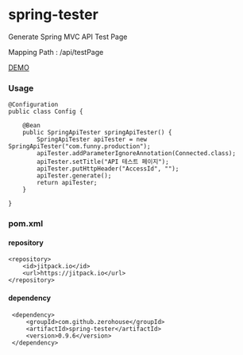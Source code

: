 # spring-tester

    
    


Generate Spring MVC API Test Page

Mapping Path : /api/testPage

[DEMO](https://rawgit.com/zerohouse/spring-tester/master/test.html)
    
### Usage
    
    @Configuration
    public class Config {
    
        @Bean
        public SpringApiTester springApiTester() {
            SpringApiTester apiTester = new SpringApiTester("com.funny.production");
            apiTester.addParameterIgnoreAnnotation(Connected.class);
            apiTester.setTitle("API 테스트 페이지");
            apiTester.putHttpHeader("AccessId", "");
            apiTester.generate();
            return apiTester;
        }
    
    }
    
    
### pom.xml
#### repository
    <repository>
        <id>jitpack.io</id>
        <url>https://jitpack.io</url>
    </repository>
    
#### dependency    
     <dependency>
         <groupId>com.github.zerohouse</groupId>
         <artifactId>spring-tester</artifactId>
         <version>0.9.6</version>
     </dependency>
    
   
